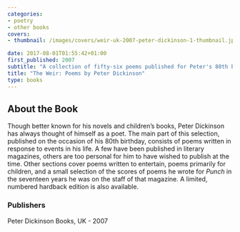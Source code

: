 ```yaml
---
categories:
- poetry
- other books
covers:
- thumbnail: /images/covers/weir-uk-2007-peter-dickinson-1-thumbnail.jpg

date: 2017-08-01T01:55:42+01:00
first_published: 2007
subtitle: "A collection of fifty-six poems published for Peter's 80th birthday"
title: "The Weir: Poems by Peter Dickinson"
type: books
---
```


About the Book
--------------

Though better known for his novels and children’s books, Peter Dickinson has always thought of himself as a poet. The main part of this selection, published on the occasion of his 80th birthday, consists of poems written in response to events in his life. A few have been published in literary magazines, others are too personal for him to have wished to publish at the time. Other sections cover poems written to entertain, poems primarily for children, and a small selection of the scores of poems he wrote for _Punch_ in the seventeen years he was on the staff of that magazine. A limited, numbered hardback edition is also available.


### Publishers
Peter Dickinson Books, UK - 2007
